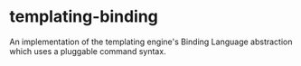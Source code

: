templating-binding
==================

An implementation of the templating engine's Binding Language abstraction which uses a pluggable command syntax. 
